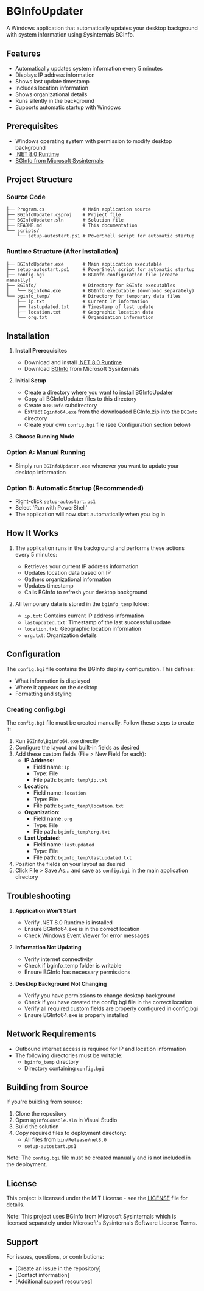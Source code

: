# BGInfoUpdater

A Windows application that automatically updates your desktop background with system information using Sysinternals BGInfo.

## Features

- Automatically updates system information every 5 minutes
- Displays IP address information
- Shows last update timestamp
- Includes location information
- Shows organizational details
- Runs silently in the background
- Supports automatic startup with Windows

## Prerequisites

- Windows operating system with permission to modify desktop background
- [.NET 8.0 Runtime](https://dotnet.microsoft.com/download/dotnet/8.0)
- [BGInfo from Microsoft Sysinternals](https://learn.microsoft.com/en-us/sysinternals/downloads/bginfo)

## Project Structure

### Source Code

```plaintext
├── Program.cs              # Main application source
├── BGInfoUpdater.csproj    # Project file
├── BGInfoUpdater.sln       # Solution file
├── README.md               # This documentation
└── scripts/
    └── setup-autostart.ps1 # PowerShell script for automatic startup
```

### Runtime Structure (After Installation)

```plaintext
├── BGInfoUpdater.exe       # Main application executable
├── setup-autostart.ps1     # PowerShell script for automatic startup
├── config.bgi              # BGInfo configuration file (create manually)
├── BGInfo/                 # Directory for BGInfo executables
│   └── Bginfo64.exe        # BGInfo executable (download separately)
└── bginfo_temp/            # Directory for temporary data files
    ├── ip.txt              # Current IP information
    ├── lastupdated.txt     # Timestamp of last update
    ├── location.txt        # Geographic location data
    └── org.txt             # Organization information
```

## Installation

1. **Install Prerequisites**
   - Download and install [.NET 8.0 Runtime](https://dotnet.microsoft.com/download/dotnet/8.0)
   - Download [BGInfo](https://learn.microsoft.com/en-us/sysinternals/downloads/bginfo) from Microsoft Sysinternals

2. **Initial Setup**
   - Create a directory where you want to install BGInfoUpdater
   - Copy all BGInfoUpdater files to this directory
   - Create a `BGInfo` subdirectory
   - Extract `Bginfo64.exe` from the downloaded BGInfo.zip into the `BGInfo` directory
   - Create your own `config.bgi` file (see Configuration section below)

3. **Choose Running Mode**

### Option A: Manual Running

- Simply run `BGInfoUpdater.exe` whenever you want to update your desktop information

### Option B: Automatic Startup (Recommended)

- Right-click `setup-autostart.ps1`
- Select 'Run with PowerShell'
- The application will now start automatically when you log in

## How It Works

1. The application runs in the background and performs these actions every 5 minutes:
   - Retrieves your current IP address information
   - Updates location data based on IP
   - Gathers organizational information
   - Updates timestamp
   - Calls BGInfo to refresh your desktop background

2. All temporary data is stored in the `bginfo_temp` folder:
   - `ip.txt`: Contains current IP address information
   - `lastupdated.txt`: Timestamp of the last successful update
   - `location.txt`: Geographic location information
   - `org.txt`: Organization details

## Configuration

The `config.bgi` file contains the BGInfo display configuration. This defines:

- What information is displayed
- Where it appears on the desktop
- Formatting and styling

### Creating config.bgi

The `config.bgi` file must be created manually. Follow these steps to create it:

1. Run `BGInfo\Bginfo64.exe` directly
2. Configure the layout and built-in fields as desired
3. Add these custom fields (File > New Field for each):
   - **IP Address**:
     - Field name: `ip`
     - Type: File
     - File path: `bginfo_temp\ip.txt`
   - **Location**:
     - Field name: `location`
     - Type: File
     - File path: `bginfo_temp\location.txt`
   - **Organization**:
     - Field name: `org`
     - Type: File
     - File path: `bginfo_temp\org.txt`
   - **Last Updated**:
     - Field name: `lastupdated`
     - Type: File
     - File path: `bginfo_temp\lastupdated.txt`
4. Position the fields on your layout as desired
5. Click File > Save As... and save as `config.bgi` in the main application directory

## Troubleshooting

1. **Application Won't Start**
   - Verify .NET 8.0 Runtime is installed
   - Ensure BGInfo64.exe is in the correct location
   - Check Windows Event Viewer for error messages

2. **Information Not Updating**
   - Verify internet connectivity
   - Check if bginfo_temp folder is writable
   - Ensure BGInfo has necessary permissions

3. **Desktop Background Not Changing**
   - Verify you have permissions to change desktop background
   - Check if you have created the config.bgi file in the correct location
   - Verify all required custom fields are properly configured in config.bgi
   - Ensure BGInfo64.exe is properly installed

## Network Requirements

- Outbound internet access is required for IP and location information
- The following directories must be writable:
  - `bginfo_temp` directory
  - Directory containing `config.bgi`

## Building from Source

If you're building from source:

1. Clone the repository
2. Open `BgInfoConsole.sln` in Visual Studio
3. Build the solution
4. Copy required files to deployment directory:
   - All files from `bin/Release/net8.0`
   - `setup-autostart.ps1`

Note: The `config.bgi` file must be created manually and is not included in the deployment.

## License

This project is licensed under the MIT License - see the [LICENSE](LICENSE) file for details.

Note: This project uses BGInfo from Microsoft Sysinternals which is licensed separately under Microsoft's Sysinternals Software License Terms.

## Support

For issues, questions, or contributions:

- [Create an issue in the repository]
- [Contact information]
- [Additional support resources]
